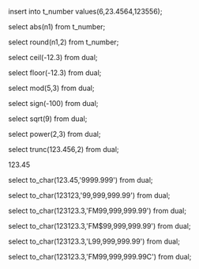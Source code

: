 insert into t_number values(6,23.4564,123556);

select abs(n1) from t_number;

select round(n1,2) from t_number;

select ceil(-12.3) from dual;

select floor(-12.3) from dual;

select mod(5,3) from dual;

select sign(-100) from dual;

select sqrt(9) from dual;

select power(2,3) from dual;

select trunc(123.456,2) from dual;

123.45

select to_char(123.45,'9999.999') from dual;

select to_char(123123,'99,999,999.99') from dual;

select to_char(123123.3,'FM99,999,999.99') from dual;

select to_char(123123.3,'FM$99,999,999.99') from dual;

select to_char(123123.3,'L99,999,999.99') from dual;

select to_char(123123.3,'FM99,999,999.99C') from dual;